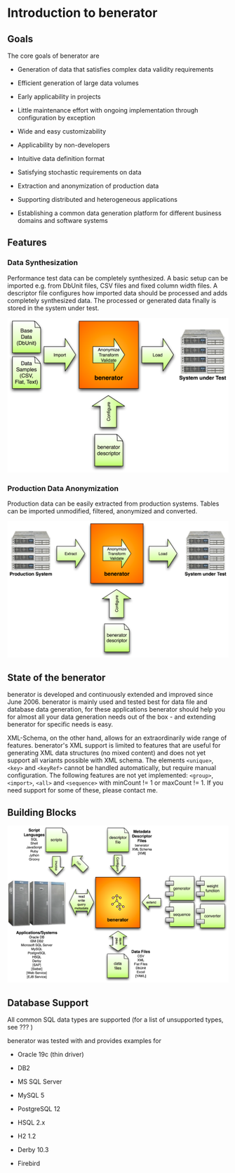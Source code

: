 # Introduction to benerator 

## Goals 

The core goals of benerator are

*   Generation of data that satisfies complex data validity requirements

*   Efficient generation of large data volumes

*   Early applicability in projects

*   Little maintenance effort with ongoing implementation through configuration by exception

*   Wide and easy customizability

*   Applicability by non-developers

*   Intuitive data definition format

*   Satisfying stochastic requirements on data

*   Extraction and anonymization of production data

*   Supporting distributed and heterogeneous applications

*   Establishing a common data generation platform for different business domains and software systems

## Features 

### Data Synthesization 

Performance test data can be completely synthesized. A basic setup can be imported e.g. from DbUnit files, CSV files and fixed column width files. A descriptor file configures how imported data should be processed and adds completely synthesized data. The processed or generated data finally is stored in the system under test.

![](assets/grafik1.png)

### Production Data Anonymization 

Production data can be easily extracted from production systems. Tables can be imported unmodified, filtered, anonymized and converted.

![](assets/grafik2.png)

## State of the benerator 

benerator is developed and continuously extended and improved since June 2006\. benerator is mainly used and tested best for data file and database data generation, for these applications benerator should help you for almost all your data generation needs out of the box - and extending benerator for specific needs is easy.

XML-Schema, on the other hand, allows for an extraordinarily wide range of features. benerator's XML support is limited to features that are useful for generating XML data structures (no mixed content) and does not yet support all variants possible with XML schema. The elements `<unique>`, `<key>` and `<keyRef>` cannot be handled automatically, but require manual configuration. The following features are not yet implemented: `<group>`, `<import>`, `<all>` and `<sequence>` with minCount != 1 or maxCount != 1\. If you need support for some of these, please contact me.

## Building Blocks 

![](assets/grafik3.png)

## Database Support 

All common SQL data types are supported (for a list of unsupported types, see ??? )

benerator was tested with and provides examples for

*   Oracle 19c (thin driver)

*   DB2

*   MS SQL Server

*   MySQL 5

*   PostgreSQL 12

*   HSQL 2.x

*   H2 1.2

*   Derby 10.3

*   Firebird